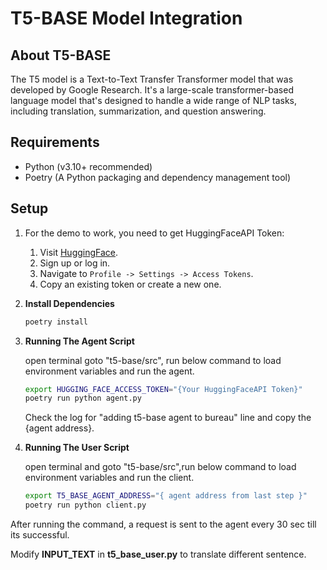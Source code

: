 # T5-BASE Model Integration

## **About T5-BASE**

The T5 model is a Text-to-Text Transfer Transformer model that was developed by Google Research. It's a large-scale transformer-based language model that's designed to handle a wide range of NLP tasks, including translation, summarization, and question answering.

## Requirements

- Python (v3.10+ recommended)
- Poetry (A Python packaging and dependency management tool)

## Setup

1. For the demo to work, you need to get HuggingFaceAPI Token:

    1. Visit [HuggingFace](https://huggingface.co/).
    2. Sign up or log in.
    3. Navigate to `Profile -> Settings -> Access Tokens`.
    4. Copy an existing token or create a new one.

2. **Install Dependencies**

    ```bash
    poetry install
    ```

3.  **Running The Agent Script**

    open terminal goto "t5-base/src", run below command to load environment variables and run the agent.

    ```bash
    export HUGGING_FACE_ACCESS_TOKEN="{Your HuggingFaceAPI Token}"
    poetry run python agent.py
    ```

    Check the log for "adding t5-base agent to bureau" line and copy the {agent address}.

4.  **Running The User Script**

    open terminal and goto "t5-base/src",run below command to load environment variables and run the client.

    ```bash
    export T5_BASE_AGENT_ADDRESS="{ agent address from last step }"
    poetry run python client.py
    ```

After running the command, a request is sent to the agent every 30 sec till its successful.

Modify **INPUT_TEXT** in **t5_base_user.py** to translate different sentence.


